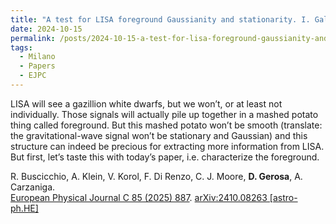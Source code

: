 ```yaml
---
title: "A test for LISA foreground Gaussianity and stationarity. I. Galactic white-dwarf binaries"
date: 2024-10-15
permalink: /posts/2024-10-15-a-test-for-lisa-foreground-gaussianity-and-stationarity-i-galactic-white-dwarf-binaries
tags:
  - Milano
  - Papers
  - EJPC
---
```


LISA will see a gazillion white dwarfs, but we won’t, or at least not individually. Those signals will actually pile up together in a mashed potato thing called foreground. But this mashed potato won’t be smooth (translate: the gravitational-wave signal won’t be stationary and Gaussian) and this structure can indeed be precious for extracting more information from LISA. But first, let’s taste this with today’s paper, i.e. characterize the foreground.

R. Buscicchio, A. Klein, V. Korol, F. Di Renzo, C. J. Moore, **D. Gerosa**, A. Carzaniga.\
[European Physical Journal C 85 (2025) 887](https://doi.org/10.1140/epjc/s10052-025-14616-w). [arXiv:2410.08263 [astro-ph.HE]](https://arxiv.org/abs/2410.08263)
